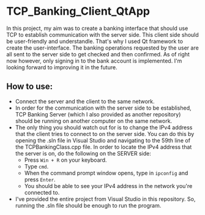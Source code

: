 # TCP_Banking_Client_QtApp
In this project, my aim was to create a banking interface that should use TCP to establish communication with the server side. This client side should be user-friendly and understandle. That's why I used Qt framework to create the user-interface. The banking operations requested by the user are all sent to the server side to get checked and then confirmed. As of right now however, only signing in to the bank account is implemented. I'm looking forward to improving it in the future.


## How to use:
- Connect the server and the client to the same network.
- In order for the communication with the server side to be established, TCP Banking Server (which I also provided as another repository) should be running on another computer on the same network.
- The only thing you should watch out for is to change the IPv4 address that the client tries to connect to on the server side. You can do this by opening the .sln file in Visual Studio and navigating to the 59th line of the TCPBankingClass.cpp file. In order to locate the IPv4 address that the server is on, do the following on the SERVER side:
  - Press `Win + R` on your keyboard.
  - Type `cmd`.
  - When the command prompt window opens, type in `ipconfig` and press `Enter`.
  - You should be able to see your IPv4 address in the network you're connected to.
- I've provided the entire project from Visual Studio in this repository. So, running the .sln file should be enough to run the program.
